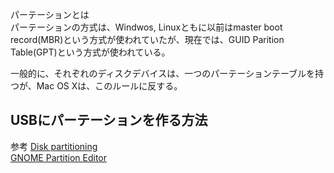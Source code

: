 パーテーションとは  
パーテーションの方式は、Windwos, Linuxともに以前はmaster boot record(MBR)という方式が使われていたが、現在では、GUID Parition Table(GPT)という方式が使われている。

一般的に、それぞれのディスクデバイスは、一つのパーテーションテーブルを持つが、Mac OS Xは、このルールに反する。


## USBにパーテーションを作る方法

参考
[Disk partitioning](https://en.wikipedia.org/wiki/Disk_partitioning)  
[GNOME Partition Editor](https://gparted.org/index.php)

